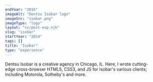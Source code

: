```yaml
---
endYear: "2016"
imageAlt: "Dentsu Isobar logo"
imageSrc: "isobar.png"
imageType: "logo"
layout: "cv/post-exp.njk"
slug: "isobar"
startYear: "2014"
tags: []
title: "Isobar"
type: "experience"
---
```

Dentsu Isobar is a creative agency in Chicago, IL.  Here, I wrote cutting-edge cross-browser HTML5, CSS3, and JS for Isobar's various clients; including Motorola, Sotheby's and more.
